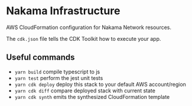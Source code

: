 # Nakama Infrastructure

AWS CloudFormation configuration for Nakama Network resources.

The `cdk.json` file tells the CDK Toolkit how to execute your app.

## Useful commands

 * `yarn build`           compile typescript to js
 * `yarn test`            perform the jest unit tests
 * `yarn cdk deploy`      deploy this stack to your default AWS account/region
 * `yarn cdk diff`        compare deployed stack with current state
 * `yarn cdk synth`       emits the synthesized CloudFormation template

